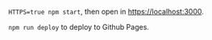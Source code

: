 `HTTPS=true npm start`, then open in [https://localhost:3000](https://localhost:3000).

`npm run deploy` to deploy to Github Pages.
